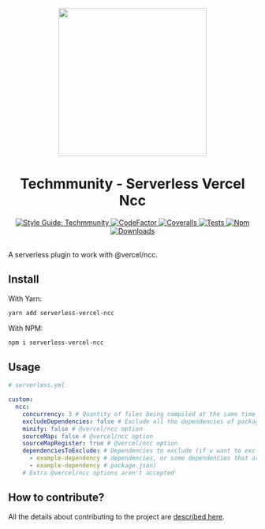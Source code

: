 <div align="center">

<img src="https://github.com/techmmunity/serverless-vercel-ncc/raw/master/resources/logo.jpg" width="300" height="300">

# Techmmunity - Serverless Vercel Ncc

<a href="https://github.com/techmmunity/eslint-config">
	<img src="https://img.shields.io/badge/style%20guide-Techmmunity-01d2ce?style=for-the-badge" alt="Style Guide: Techmmunity">
</a>
<a href="https://www.codefactor.io/repository/github/techmmunity/serverless-vercel-ncc">
	<img src="https://www.codefactor.io/repository/github/techmmunity/serverless-vercel-ncc/badge?style=for-the-badge" alt="CodeFactor">
</a>
<a href="https://coveralls.io/github/techmmunity/serverless-vercel-ncc?branch=master">
	<img src="https://img.shields.io/coveralls/github/techmmunity/serverless-vercel-ncc/master?style=for-the-badge" alt="Coveralls">
</a>
<a href="https://github.com/techmmunity/serverless-vercel-ncc/actions/workflows/coverage.yml">
	<img src="https://img.shields.io/github/workflow/status/techmmunity/serverless-vercel-ncc/Collect%20Coverage?label=tests&logo=github&style=for-the-badge" alt="Tests">
</a>
<a href="https://www.npmjs.com/package/serverless-vercel-ncc">
	<img src="https://img.shields.io/npm/v/serverless-vercel-ncc.svg?color=CC3534&style=for-the-badge" alt="Npm">
</a>
<a href="https://www.npmjs.com/package/serverless-vercel-ncc">
	<img src="https://img.shields.io/npm/dw/serverless-vercel-ncc.svg?style=for-the-badge" alt="Downloads">
</a>

<br>
<br>

</div>

A serverless plugin to work with @vercel/ncc.

## Install

With Yarn:

```sh
yarn add serverless-vercel-ncc
```

With NPM:

```sh
npm i serverless-vercel-ncc
```

## Usage

```yml
# serverless.yml

custom:
  ncc:
    concurrency: 3 # Quantity of files being compiled at the same time
    excludeDependencies: false # Exclude all the dependencies of package.json
    minify: false # @vercel/ncc option
    sourceMap: false # @vercel/ncc option
    sourceMapRegister: true # @vercel/ncc option
    dependenciesToExclude: # Dependencies to exclude (if u want to exclude some extra
      - example-dependency # dependencies, or some dependencies that aren't at
      - example-dependency # package.json)
    # Extra @vercel/ncc options aren't accepted
```

## How to contribute?

All the details about contributing to the project are [described here](https://github.com/techmmunity/base-project-services/blob/master/CONTRIBUTING.md).
